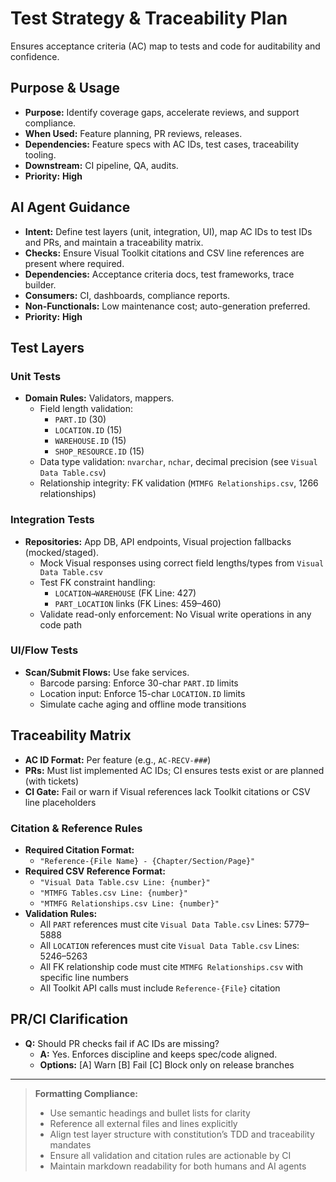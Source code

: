 # Test Strategy & Traceability Plan

Ensures acceptance criteria (AC) map to tests and code for auditability and confidence.

## Purpose & Usage

- **Purpose:** Identify coverage gaps, accelerate reviews, and support compliance.
- **When Used:** Feature planning, PR reviews, releases.
- **Dependencies:** Feature specs with AC IDs, test cases, traceability tooling.
- **Downstream:** CI pipeline, QA, audits.
- **Priority:** **High**

## AI Agent Guidance

- **Intent:** Define test layers (unit, integration, UI), map AC IDs to test IDs and PRs, and maintain a traceability matrix.
- **Checks:** Ensure Visual Toolkit citations and CSV line references are present where required.
- **Dependencies:** Acceptance criteria docs, test frameworks, trace builder.
- **Consumers:** CI, dashboards, compliance reports.
- **Non-Functionals:** Low maintenance cost; auto-generation preferred.
- **Priority:** **High**

## Test Layers

### Unit Tests

- **Domain Rules:** Validators, mappers.
  - Field length validation:
    - `PART.ID` (30)
    - `LOCATION.ID` (15)
    - `WAREHOUSE.ID` (15)
    - `SHOP_RESOURCE.ID` (15)
  - Data type validation: `nvarchar`, `nchar`, decimal precision (see `Visual Data Table.csv`)
  - Relationship integrity: FK validation (`MTMFG Relationships.csv`, 1266 relationships)

### Integration Tests

- **Repositories:** App DB, API endpoints, Visual projection fallbacks (mocked/staged).
  - Mock Visual responses using correct field lengths/types from `Visual Data Table.csv`
  - Test FK constraint handling:
    - `LOCATION→WAREHOUSE` (FK Line: 427)
    - `PART_LOCATION` links (FK Lines: 459–460)
  - Validate read-only enforcement: No Visual write operations in any code path

### UI/Flow Tests

- **Scan/Submit Flows:** Use fake services.
  - Barcode parsing: Enforce 30-char `PART.ID` limits
  - Location input: Enforce 15-char `LOCATION.ID` limits
  - Simulate cache aging and offline mode transitions

## Traceability Matrix

- **AC ID Format:** Per feature (e.g., `AC-RECV-###`)
- **PRs:** Must list implemented AC IDs; CI ensures tests exist or are planned (with tickets)
- **CI Gate:** Fail or warn if Visual references lack Toolkit citations or CSV line placeholders

### Citation & Reference Rules

- **Required Citation Format:**
  - `"Reference-{File Name} - {Chapter/Section/Page}"`
- **Required CSV Reference Format:**
  - `"Visual Data Table.csv Line: {number}"`
  - `"MTMFG Tables.csv Line: {number}"`
  - `"MTMFG Relationships.csv Line: {number}"`
- **Validation Rules:**
  - All `PART` references must cite `Visual Data Table.csv` Lines: 5779–5888
  - All `LOCATION` references must cite `Visual Data Table.csv` Lines: 5246–5263
  - All FK relationship code must cite `MTMFG Relationships.csv` with specific line numbers
  - All Toolkit API calls must include `Reference-{File}` citation

## PR/CI Clarification

- **Q:** Should PR checks fail if AC IDs are missing?
  - **A:** Yes. Enforces discipline and keeps spec/code aligned.
  - **Options:** [A] Warn [B] Fail [C] Block only on release branches

---

> **Formatting Compliance:**
>
> - Use semantic headings and bullet lists for clarity
> - Reference all external files and lines explicitly
> - Align test layer structure with constitution’s TDD and traceability mandates
> - Ensure all validation and citation rules are actionable by CI
> - Maintain markdown readability for both humans and AI agents
